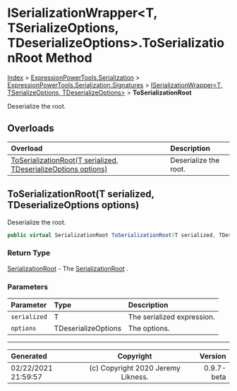 ﻿# ISerializationWrapper&lt;T, TSerializeOptions, TDeserializeOptions>.ToSerializationRoot Method

[Index](../index.md) > [ExpressionPowerTools.Serialization](ExpressionPowerTools.Serialization.a.md) > [ExpressionPowerTools.Serialization.Signatures](ExpressionPowerTools.Serialization.Signatures.n.md) > [ISerializationWrapper<T, TSerializeOptions, TDeserializeOptions>](ExpressionPowerTools.Serialization.Signatures.ISerializationWrapper`3.i.md) > **ToSerializationRoot**

Deserialize the root.

## Overloads

| Overload | Description |
| :-- | :-- |
| [ToSerializationRoot(T serialized, TDeserializeOptions options)](#toserializationroott-serialized-tdeserializeoptions-options) | Deserialize the root. |
## ToSerializationRoot(T serialized, TDeserializeOptions options)

Deserialize the root.

```csharp
public virtual SerializationRoot ToSerializationRoot(T serialized, TDeserializeOptions options)
```

### Return Type

 [SerializationRoot](ExpressionPowerTools.Serialization.Serializers.SerializationRoot.cs.md)  - The [SerializationRoot](ExpressionPowerTools.Serialization.Serializers.SerializationRoot.cs.md) .

### Parameters

| Parameter | Type | Description |
| :-- | :-- | :-- |
| `serialized` | T | The serialized expression. |
| `options` | TDeserializeOptions | The options. |



---

| Generated | Copyright | Version |
| :-- | :-: | --: |
| 02/22/2021 21:59:57 | (c) Copyright 2020 Jeremy Likness. | 0.9.7-beta |
